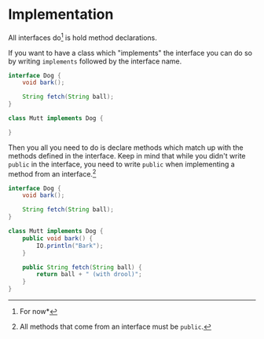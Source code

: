 # Implementation

All interfaces do[^fornow] is hold method declarations.

If you want to have a class which "implements"
the interface you can do so by writing `implements` followed by the interface
name.

```java
interface Dog {
    void bark();

    String fetch(String ball);
}

class Mutt implements Dog {

}
```

Then you all you need to do is declare methods which match up with the methods defined in the interface.
Keep in mind that while you didn't write `public` in the interface, you need to write `public`
when implementing a method from an interface.[^all]

```java
interface Dog {
    void bark();

    String fetch(String ball);
}

class Mutt implements Dog {
    public void bark() {
        IO.println("Bark");
    }

    public String fetch(String ball) {
        return ball + " (with drool)";
    }
}
```

[^fornow]: For now*

[^all]: All methods that come from an interface must be `public`.